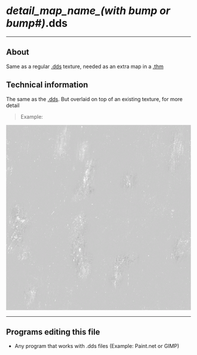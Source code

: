 # *detail_map_name_(with bump or bump#)*.dds

___

## About

Same as a regular [.dds](dds.md) texture, needed as an extra map in a [.thm](thm.md)

## Technical information

The same as the [.dds](dds.md). But overlaid on top of an existing texture, for more detail

> Example:

![example](images/detail_stucco_det1.png)

___

## Programs editing this file

- Any program that works with .dds files (Example: Paint.net or GIMP)
